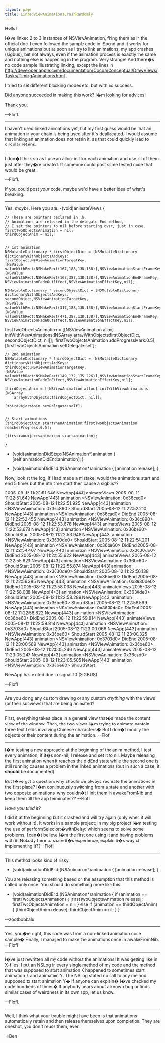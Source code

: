 ```yaml
---
layout: page
title: LinkedViewAnimationsCrashRandomly
---
```




Hello!

I�ve linked 2 to 3 instances of NSViewAnimation, firing them as in the official doc, I even followed the sample code in iSpend and it works for unique animations but as soon as I try to link animations, my app crashes (sigbus), but not always, even if the animation process is exactly the same and nothing else is happening in the program. Very strange! And there�s no code sample illustrating linking, except the lines in http://developer.apple.com/documentation/Cocoa/Conceptual/DrawViews/Tasks/TimingAnimations.html .

I tried to set different blocking modes etc. but with no success.

Did anyone succeeded in making this work? I�m looking for advices!

Thank you.

--Flofl.

----

I haven't used linked animations yet, but my first guess would be that an animation in your chain is being used after it's deallocated. I would assume that linking an animation does not retain it, as that could quickly lead to circular retains.

----

I don�t think so as I use an alloc-init for each animation and use all of them just after they�re created. If someone could post some tested code that would be great.

--Flofl.

If you could post *your* code, maybe we'd have a better idea of what's breaking.

----

Yes, *maybe*. Here you are.
    -(void)animateViews {

    // These are pointers declared in .h.
    // Animations are released in the delegate End method,
    // I set the pointers to nil before starting over, just in case.
    firstTwoObjectsAnimation = nil;
    thirdObjectAnim = nil;

    
    // 1st animation
    NSMutableDictionary * firstObjectDict = [NSMutableDictionary dictionaryWithObjectsAndKeys:
	firstObject,NSViewAnimationTargetKey,
	[NSValue valueWithRect:NSMakeRect(167,188,138,138)],NSViewAnimationStartFrameKey,
	[NSValue valueWithRect:NSMakeRect(167,387,138,138)],NSViewAnimationEndFrameKey,
	NSViewAnimationFadeOutEffect,NSViewAnimationEffectKey,nil];
  
    NSMutableDictionary * secondObjectDict = [NSMutableDictionary dictionaryWithObjectsAndKeys:
	secondObject,NSViewAnimationTargetKey,
	[NSValue valueWithRect:NSMakeRect(317,188,138,138)],NSViewAnimationStartFrameKey,
	[NSValue valueWithRect:NSMakeRect(471,387,138,138)],NSViewAnimationEndFrameKey,
	NSViewAnimationFadeOutEffect,NSViewAnimationEffectKey,nil];

   firstTwoObjectsAnimation = [[NSViewAnimation alloc] initWithViewAnimations:[NSArray
        arrayWithObjects:firstObjectDict, secondObjectDict, nil]];
    [firstTwoObjectsAnimation addProgressMark:0.5];
    [firstTwoObjectsAnimation setDelegate:self];
    

    // 2nd animation
    NSMutableDictionary * thirdObjectDict = [NSMutableDictionary dictionaryWithObjectsAndKeys:
	thirdObject,NSViewAnimationTargetKey,
	[NSValue valueWithRect:NSMakeRect(149,132,175,226)],NSViewAnimationStartFrameKey,
	NSViewAnimationFadeInEffect,NSViewAnimationEffectKey,nil];
    
    thirdObjectAnim = [[NSViewAnimation alloc] initWithViewAnimations:[NSArray
        arrayWithObjects:thirdObjectDict, nil]];

    [thirdObjectAnim setDelegate:self];
    
    
    // Start animations
    [thirdObjectAnim startWhenAnimation:firstTwoObjectsAnimation reachesProgress:0.5];
    
    [firstTwoObjectsAnimation startAnimation];
    
    }

- (void)animationDidStop:(NSAnimation*)animation {    
    [self animationDidEnd:animation];
}

- (void)animationDidEnd:(NSAnimation*)animation {
    [animation release];
}


Now, look at the log, if I had made a mistake, would the animations start and end 5 times but the 6th time start then cause a sigbus??

    
2005-08-12 11:22:51.646 NewApp[443] animateViews
2005-08-12 11:22:51.649 NewApp[443] animation <NSViewAnimation: 0x36cad0> ShouldStart
2005-08-12 11:22:51.925 NewApp[443] animation <NSViewAnimation: 0x36c890> ShouldStart
2005-08-12 11:22:52.210 NewApp[443] animation <NSViewAnimation: 0x36cad0> DidEnd
2005-08-12 11:22:52.455 NewApp[443] animation <NSViewAnimation: 0x36c890> DidEnd
2005-08-12 11:22:53.678 NewApp[443] animateViews
2005-08-12 11:22:53.678 NewApp[443] animation <NSViewAnimation: 0x36be60> ShouldStart
2005-08-12 11:22:53.948 NewApp[443] animation <NSViewAnimation: 0x3630de0> ShouldStart
2005-08-12 11:22:54.201 NewApp[443] animation <NSViewAnimation: 0x36be60> DidEnd
2005-08-12 11:22:54.467 NewApp[443] animation <NSViewAnimation: 0x3630de0> DidEnd
2005-08-12 11:22:55.622 NewApp[443] animateViews
2005-08-12 11:22:55.623 NewApp[443] animation <NSViewAnimation: 0x36be60> ShouldStart
2005-08-12 11:22:55.874 NewApp[443] animation <NSViewAnimation: 0x3630de0> ShouldStart
2005-08-12 11:22:56.138 NewApp[443] animation <NSViewAnimation: 0x36be60> DidEnd
2005-08-12 11:22:56.385 NewApp[443] animation <NSViewAnimation: 0x3630de0> DidEnd
2005-08-12 11:22:58.038 NewApp[443] animateViews
2005-08-12 11:22:58.038 NewApp[443] animation <NSViewAnimation: 0x3630de0> ShouldStart
2005-08-12 11:22:58.289 NewApp[443] animation <NSViewAnimation: 0x36be60> ShouldStart
2005-08-12 11:22:58.599 NewApp[443] animation <NSViewAnimation: 0x3630de0> DidEnd
2005-08-12 11:22:58.822 NewApp[443] animation <NSViewAnimation: 0x36be60> DidEnd
2005-08-12 11:22:59.814 NewApp[443] animateViews
2005-08-12 11:22:59.814 NewApp[443] animation <NSViewAnimation: 0x3703d0> ShouldStart
2005-08-12 11:23:00.066 NewApp[443] animation <NSViewAnimation: 0x36be60> ShouldStart
2005-08-12 11:23:00.325 NewApp[443] animation <NSViewAnimation: 0x3703d0> DidEnd
2005-08-12 11:23:00.569 NewApp[443] animation <NSViewAnimation: 0x36be60> DidEnd
2005-08-12 11:23:05.246 NewApp[443] animateViews
2005-08-12 11:23:05.247 NewApp[443] animation <NSViewAnimation: 0x36cad0> ShouldStart
2005-08-12 11:23:05.505 NewApp[443] animation <NSViewAnimation: 0x36be60> ShouldStart

NewApp has exited due to signal 10 (SIGBUS).


--Flofl

----

Are you doing any custom drawing or any custom *anything* with the views (or their subviews) that are being animated?

----

First, everything takes place in a general view that�s made the content view of the window. Then, the two views I�m trying to animate contain three text fields involving Chinese characters� But I don�t modify the objects or their content during the animation. --Flofl

----

I�m testing a new approach: at the beginning of the anim method, I test every animation, if it�s non-nil, I release and set it to nil. Maybe releasing the first animation when it reaches the didEnd state while the second one is still running causes a problem in the linked animations (but in such a case, it **should** be documented). 

But I�ve got a question: why should we always recreate the animations in the first place? I�m continuously switching from a state and another with two opposite animations, why couldn�t I init them in awakeFromNib and keep them till the app terminates?? --Flofl

*Have you tried it?*

I did it at the beginning but it crashed and will try again (only when it will work without it). It works in a sample project; in my big project I�m testing the use of performSelector:�withDelay: which  seems to solve some problems.
I can�t believe I�m the first one using it and having problems with it! Nobody here to share it�s experience, explain it�s way of implementing it??--Flofl

----

This method looks kind of risky.

    
- (void)animationDidEnd:(NSAnimation*)animation {
    [animation release];
}


You are releasing something based on the assumption that this method is called only once. You should do something more like this:

    
- (void)animationDidEnd:(NSAnimation*)animation {
    if (animation == firstTwoObjectsAnimation) {
        [firstTwoObjectsAnimation release];
        firstTwoObjectsAnimation = nil;
    } else if (animation == thirdObjectAnim) {
        [thirdObjectAnim release];
        thirdObjectAnim = nil;
    }
}


--zootbobbalu

----

Yes, you�re right, this code was from a non-linked animation code sample� Finally, I managed to make the animations once in awakeFromNib. --Flofl

----

I�ve just rewritten all my code without the animations! It was getting like in X-files: I put an NSLog in every single method of my code and the method that was supposed to start animation X happened to sometimes start animation X and animation Y. The NSLog stated no call to any method supposed to start animation Y� If anyone can explain� I�ve checked my code hundreds of times� If anybody hears about a known bug or finds similar cases of weirdness in its own app, let us know.

--Flofl.

----

Well, I think what your trouble might have been is that animations automatically retain and then release themselves upon completion.  They are oneshot, you don't reuse them, ever.

->Ben

